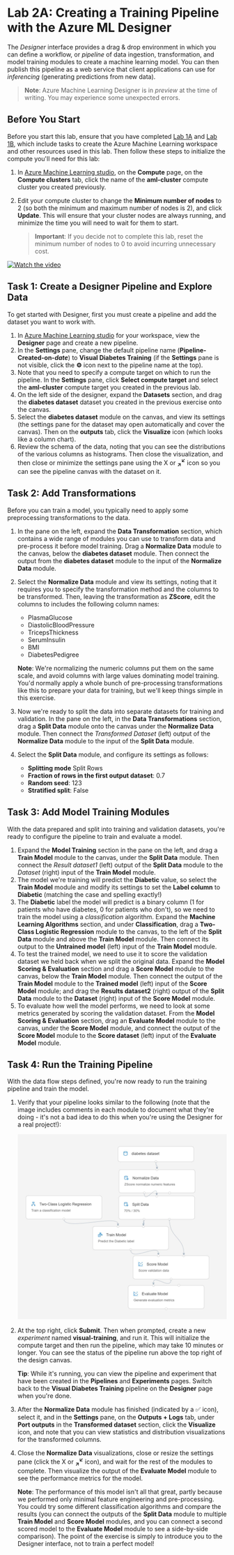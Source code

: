 # Lab 2A: Creating a Training Pipeline with the Azure ML Designer

The *Designer* interface provides a drag & drop environment in which you can define a workflow, or *pipeline* of data ingestion, transformation, and model training modules to create a machine learning model. You can then publish this pipeline as a web service that client applications can use for *inferencing* (generating predictions from new data).

> **Note**: Azure Machine Learning Designer is in *preview* at the time of writing. You may experience some unexpected errors.

## Before You Start

Before you start this lab, ensure that you have completed [Lab 1A](Lab01A.md) and [Lab 1B](Lab01B.md), which include tasks to create the Azure Machine Learning workspace and other resources used in this lab. Then follow these steps to initialize the compute you'll need for this lab:

1. In [Azure Machine Learning studio](https://ml.azure.com), on the **Compute** page, on the **Compute clusters** tab, click the name of the **aml-cluster** compute cluster you created previously.
2. Edit your compute cluster to change the **Minimum number of nodes** to 2 (so both the minimum and maximum number of nodes is 2), and click **Update**. This will ensure that your cluster nodes are always running, and minimize the time you will need to wait for them to start.

    > **Important**: If you decide not to complete this lab, reset the minimum number of nodes to 0 to avoid incurring unnecessary cost.

[![Watch the video](https://amlworkshop.blob.core.windows.net/mlworkshop/6-Designer.png)](https://amlworkshop.blob.core.windows.net/mlworkshop/6-Designer.mp4)

## Task 1: Create a Designer Pipeline and Explore Data

To get started with Designer, first you must create a pipeline and add the dataset you want to work with.

1. In [Azure Machine Learning studio](https://ml.azure.com) for your workspace, view the **Designer** page and create a new pipeline.
2. In the **Settings** pane, change the default pipeline name (**Pipeline-Created-on-*date***) to **Visual Diabetes Training** (if the **Settings** pane is not visible, click the **&#9881;** icon next to the pipeline name at the top).
3. Note that you need to specify a compute target on which to run the pipeline. In the **Settings** pane, click **Select compute target** and select the **aml-cluster** compute target you created in the previous lab.
4. On the left side of the designer, expand the **Datasets** section, and drag the **diabetes dataset** dataset you created in the previous exercise onto the canvas.
5. Select the **diabetes dataset** module on the canvas, and view its settings (the settings pane for the dataset may open automatically and cover the canvas). Then on the **outputs** tab, click the **Visualize** icon (which looks like a column chart).
6. Review the schema of the data, noting that you can see the distributions of the various columns as histograms. Then close the visualization, and then close or minimize the settings pane using the X or **<sub>&#8599;</sub><sup>&#8601;</sup>** icon so you can see the pipeline canvas with the dataset on it.

## Task 2: Add Transformations

Before you can train a model, you typically need to apply some preprocessing transformations to the data.

1. In the pane on the left, expand the **Data Transformation** section, which contains a wide range of modules you can use to transform data and pre-process it before model training. Drag a **Normalize Data** module to the canvas, below the **diabetes dataset** module. Then connect the output from the **diabetes dataset** module to the input of the **Normalize Data** module.
2. Select the **Normalize Data** module and view its settings, noting that it requires you to specify the transformation method and the columns to be transformed. Then, leaving the transformation as **ZScore**, edit the columns to includes the following column names:
    * PlasmaGlucose
    * DiastolicBloodPressure
    * TricepsThickness
    * SerumInsulin
    * BMI
    * DiabetesPedigree

    **Note**: We're normalizing the numeric columns put them on the same scale, and avoid columns with large values dominating model training. You'd normally apply a whole bunch of pre-processing transformations like this to prepare your data for training, but we'll keep things simple in this exercise.

3. Now we're ready to split the data into separate datasets for training and validation. In the pane on the left, in the **Data Transformations** section, drag a **Split Data** module onto the canvas under the **Normalize Data** module. Then connect the *Transformed Dataset* (left) output of the **Normalize Data** module to the input of the **Split Data** module.
4. Select the **Split Data** module, and configure its settings as follows:
    * **Splitting mode** Split Rows
    * **Fraction of rows in the first output dataset**: 0.7
    * **Random seed**: 123
    * **Stratified split**: False

## Task 3: Add Model Training Modules

With the data prepared and split into training and validation datasets, you're ready to configure the pipeline to train and evaluate a model.

1. Expand the **Model Training** section in the pane on the left, and drag a **Train Model** module to the canvas, under the **Split Data** module. Then connect the *Result dataset1* (left) output of the **Split Data** module to the *Dataset* (right) input of the **Train Model** module.
2. The model we're training will predict the **Diabetic** value, so select the **Train Model** module and modify its settings to set the **Label column** to  **Diabetic** (matching the case and spelling exactly!)
3. The **Diabetic** label the model will predict is a binary column (1 for patients who have diabetes, 0 for patients who don't), so we need to train the model using a *classification* algorithm. Expand the **Machine Learning Algorithms** section, and under **Classification**, drag a **Two-Class Logistic Regression** module to the canvas, to the left of the **Split Data** module and above the **Train Model** module. Then connect its output to the **Untrained model** (left) input of the **Train Model** module.
4. To test the trained model, we need to use it to score the validation dataset we held back when we split the original data. Expand the **Model Scoring & Evaluation** section and drag a **Score Model** module to the canvas, below the **Train Model** module. Then connect the output of the **Train Model** module to the **Trained model** (left) input of the **Score Model** module; and drag the **Results dataset2** (right) output of the **Split Data** module to the **Dataset** (right) input of the **Score Model** module.
5. To evaluate how well the model performs, we need to look at some metrics generated by scoring the validation dataset. From the **Model Scoring & Evaluation** section, drag an **Evaluate Model** module to the canvas, under the **Score Model** module, and connect the output of the **Score Model** module to the **Score dataset** (left) input of the **Evaluate Model** module.

## Task 4:  Run the Training Pipeline

With the data flow steps defined, you're now ready to run the training pipeline and train the model.

1. Verify that your pipeline looks similar to the following (note that the image includes comments in each module to document what they're doing - it's not a bad idea to do this when you're using the Designer for a real project!):

    ![Visual Training Pipeline](images/visual-training.jpg)

2. At the top right, click **Submit**. Then when prompted, create a new *experiment* named **visual-training**, and run it.  This will initialize the compute target and then run the pipeline, which may take 10 minutes or longer. You  can see the status of the pipeline run above the top right of the design canvas.

    **Tip**: While it's running, you can view the pipeline and experiment that have been created in the **Pipelines** and **Experiments** pages. Switch back to the **Visual Diabetes Training** pipeline on the **Designer** page when you're done.

3. After the **Normalize Data** module has finished (indicated by a &#x2705; icon), select it, and in the **Settings** pane, on the **Outputs + Logs** tab, under **Port outputs** in the **Transformed dataset** section, click the **Visualize** icon, and note that you can view statistics and distribution visualizations for the transformed columns.
4. Close the **Normalize Data** visualizations, close or resize the settings pane (click the X or **<sub>&#8599;</sub><sup>&#8601;</sup>** icon), and wait for the rest of the modules to complete. Then visualize the output of the **Evaluate Model** module to see the performance metrics for the model.

    **Note**: The performance of this model isn't all that great, partly because we performed only minimal feature engineering and pre-processing. You could try some different classification algorithms and compare the results (you can connect the outputs of the **Split Data** module to multiple **Train Model** and **Score Model** modules, and you can connect a second scored model to the **Evaluate Model** module to see a side-by-side comparison). The point of the exercise is simply to introduce you to the Designer interface, not to train a perfect model!
